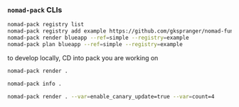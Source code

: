 ### `nomad-pack` CLIs

```bash
nomad-pack registry list
nomad-pack registry add example https://github.com/gkspranger/nomad-fun --ref=simple
nomad-pack render blueapp --ref=simple --registry=example
nomad-pack plan blueapp --ref=simple --registry=example
```

to develop locally, CD into pack you are working on

```bash
nomad-pack render .

nomad-pack info .

nomad-pack render . --var=enable_canary_update=true --var=count=4
```

